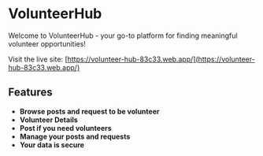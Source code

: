 # VolunteerHub

Welcome to VolunteerHub - your go-to platform for finding meaningful volunteer opportunities!

Visit the live site: [https://volunteer-hub-83c33.web.app/](https://volunteer-hub-83c33.web.app/)

## Features

- **Browse posts and request to be volunteer**
- **Volunteer Details**
- **Post if you need volunteers**
- **Manage your posts and requests**
- **Your data is secure**
